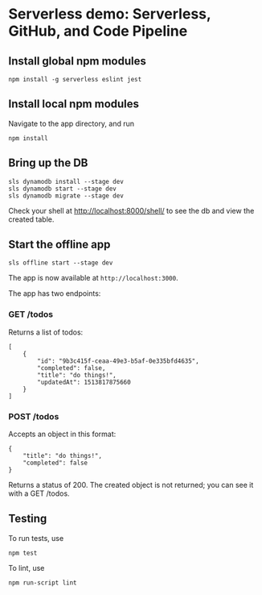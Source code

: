# Serverless demo: Serverless, GitHub, and Code Pipeline

## Install global npm modules
```
npm install -g serverless eslint jest
```

## Install local npm modules
Navigate to the app directory, and run
```
npm install
```

## Bring up the DB
```
sls dynamodb install --stage dev
sls dynamodb start --stage dev
sls dynamodb migrate --stage dev
```
Check your shell at [http://localhost:8000/shell/](http://localhost:8000/shell/) to see the db and view the created table.

## Start the offline app
```
sls offline start --stage dev
```

The app is now available at `http://localhost:3000`.

The app has two endpoints:

### GET /todos
Returns a list of todos:
```
[
    {
        "id": "9b3c415f-ceaa-49e3-b5af-0e335bfd4635",
        "completed": false,
        "title": "do things!",
        "updatedAt": 1513817875660
    }
]
```

### POST /todos
Accepts an object in this format:
```
{
	"title": "do things!",
	"completed": false
}
```
Returns a status of 200. The created object is not returned;  you can see it with a GET /todos.

## Testing
To run tests, use
```
npm test
```

To lint, use
```
npm run-script lint
```
